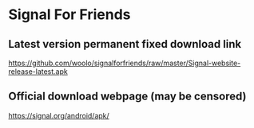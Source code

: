 # Signal For Friends

## Latest version permanent fixed download link
https://github.com/woolo/signalforfriends/raw/master/Signal-website-release-latest.apk

## Official download webpage (may be censored)
https://signal.org/android/apk/